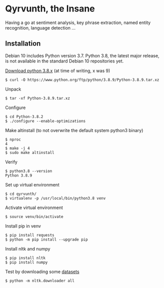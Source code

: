 # Qyrvunth, the Insane

Having a go at sentiment analysis, key phrase extraction, named entity recognition, language detection ...

## Installation

Debian 10 includes Python version 3.7. Python 3.8, the latest major release, is not available in the standard Debian 10 repositories yet.

[Download python 3.8.x](https://www.python.org/downloads/source/) (at time of writing, x was 9)

    $ curl -O https://www.python.org/ftp/python/3.8.9/Python-3.8.9.tar.xz

Unpack

    $ tar -xf Python-3.8.9.tar.xz

Configure

    $ cd Python-3.8.2
    $ ./configure --enable-optimizations

Make altinstall (to not overwrite the default system python3 binary) 

    $ nproc
    4
    $ make -j 4
    $ sudo make altinstall

Verify

    $ python3.8 --version
    Python 3.8.9

Set up virtual environment

    $ cd qyrvunth/
    $ virtualenv -p /usr/local/bin/python3.8 venv

Activate virtual environment

    $ source venv/bin/activate

Install pip in venv

    $ pip install requests
    $ python -m pip install --upgrade pip


Install nltk and numpy

    $ pip install nltk
    $ pip install numpy

Test by downloading some [datasets](http://www.nltk.org/data.html)

    $ python -m nltk.downloader all